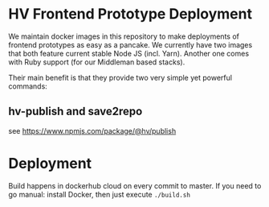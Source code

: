 # HV Frontend Prototype Deployment

We maintain docker images in this repository to make deployments of frontend prototypes as easy as a pancake. 
We currently have two images that both feature current stable Node JS (incl. Yarn). Another one comes with Ruby
support (for our Middleman based stacks).

Their main benefit is that they provide two very simple yet powerful commands:

## hv-publish and save2repo

see https://www.npmjs.com/package/@hv/publish

# Deployment

Build happens in dockerhub cloud on every commit to master.
If you need to go manual: install Docker, then just execute ```./build.sh```